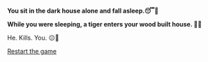 **You sit in the dark house alone and fall asleep.😴🛌**

**While you were sleeping, a tiger enters your wood built house. 🐅🐯**

He. Kills. You. 😐🥩

[Restart the game](../begin-journey.md) 